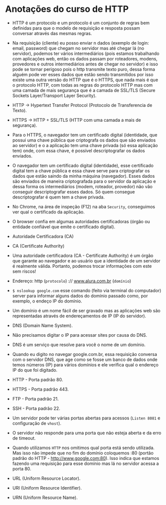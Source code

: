 # Anotações do curso de HTTP

* HTTP é um protocolo e um protocolo é um conjunto de regras bem definidas para que o modelo de requisição e resposta possam conversar através das mesmas regras.

* Na requisição (cliente) eu posso enviar n dados (exemplo de login: email, password) que chegam no servidor mas até chegar lá (no servidor), podemos ter vários intermediários (pois estamos trabalhando com aplicações web, então os dados passam por roteadores, modens, provedores e outros intermediários antes de chegar no servidor) e isso pode se tornar perigoso pois o http transmite texto puro, dessa forma alguém pode ver esses dados que estão sendo transmitidos por isso existe uma outra versão do HTTP que é o HTTPS, que nada mais é que o protocolo HTTP, com todas as regras do protocolo HTTP mas com uma camada de mais segurança que é a camada de SSL/TLS (Secure Sockets Layer/Transport Layer Security).

* HTTP -> Hypertext Transfer Protocol (Protocolo de Transferencia de Texto).
* HTTPS -> HTTP + SSL/TLS (HTTP com uma camada a mais de segurança).

* Para o HTTPS, o navegador tem um certificado digital (identidade, que possui uma chave pública que criptografa os dados que são enviados ao servidor) e o a aplicação tem uma chave privada (só essa aplicação tem) onde, com essa chave, é possível descriptografar os dados enviados.

* O navegador tem um certificado digital (identidade), esse certificado digital tem a chave pública e essa chave serve para criptografar os dados que estão saindo da minha máquina (navegador). Esses dados são enviados de maneira criptografada para o servidor da aplicação e dessa forma os intermediários (modem, roteador, provedor) não vão conseguir descriptografar esses dados. Só quem consegue descriptografar é quem tem a chave privada.

* No Chrome, na área de inspeção (F12) na aba `Security`, conseguimos ver qual o certificado da aplicação.

* O browser confia em algumas autoridades certificadoras (órgão ou entidade confiável que emite o certificado digital).

* Autoridade Certificadora (CA)
* CA (Certificate Authority)

* Uma autoridade certificadora (CA - Certificate Authority) é um órgão que garante ao navegador e ao usuário que a identidade de um servidor é realmente válida. Portanto, podemos trocar informações com este sem riscos!

* Endereço: http (`protocolo`) :// www.alura.com.br (`domínio`)

* `$ nslookup google.com` esse comando (feito via terminal do computador) server para informar alguns dados do domínio passado como, por exemplo, o endeço IP do domínio.

* Um domínio é um nome fácil de ser gravado mas as aplicações web são representadas através de endereçamentos de IP (IP do servidor).

* DNS (Domain Name System).
* Não precisamos digitar o IP para acessar sites por causa do DNS.
* DNS é um serviço que resolve para você o nome de um domínio.
* Quando eu digito no navegar google.com.br, essa requisição conversa com o servidor DNS, que age como se fosse um banco de dados onde temos números (IP) para vários domínios e ele verifica qual o endereço IP do que foi digitado.

* HTTP - Porta padrão 80.
* HTTPS - Porta padrão 443.
* FTP - Porta padrão 21.
* SSH - Porta padrão 22.

* Um servidor pode ter várias portas abertas para acessos (`Listen 8081` e configuração de `vhost`).
* O servidor não responde para uma porta que não esteja aberta e da erro de timeout.

* Quando utilizamos `HTTP` nos omitimos qual porta está sendo utilizada. Mas isso não impede que no fim do domínio coloquemos :80 (portão padrão do HTTP - http://www.google.com:80). Isso indica que estamos fazendo uma requisição para esse domínio mas lá no servidor acessa a porta 80.

* URL (Uniform Resource Locator).
* URI (Uniform Resource Identifier).
* URN (Uniform Resource Name).
